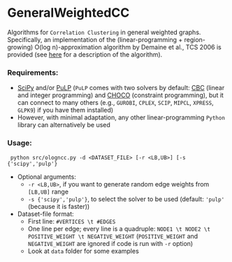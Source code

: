 # GeneralWeightedCC
Algorithms for `Correlation Clustering` in general weighted graphs.
Specifically, an implementation of the (linear-programming + region-growing) O(log n)-approximation algorithm by Demaine et al., TCS 2006 is provided (see [here](https://www.sciencedirect.com/science/article/pii/S0304397506003227) for a description of the algorithm).


### Requirements:

* [SciPy](https://docs.scipy.org/doc/scipy/reference/generated/scipy.optimize.linprog.html) and/or [PuLP](https://pypi.org/project/PuLP/) (`PuLP` comes with two solvers by default: [CBC](https://projects.coin-or.org/Cbc) (linear and integer programming) and [CHOCO](https://choco-solver.org/) (constraint programming), but it can connect to many others (e.g., `GUROBI`, `CPLEX`, `SCIP`, `MIPCL`, `XPRESS`, `GLPK9`) if you have them installed)
* However, with minimal adaptation, any other linear-programming `Python` library can alternatively be used

### Usage:

``` python src/ologncc.py -d <DATASET_FILE> [-r <LB,UB>] [-s {'scipy','pulp'}```

* Optional arguments: 
   * `-r <LB,UB>`, if you want to generate random edge weights from `[LB,UB]` range
   * `-s {'scipy','pulp'}`, to select the solver to be used (default: `'pulp'` (because it is faster))
* Dataset-file format:
   * First line: `#VERTICES \t #EDGES`
   * One line per edge; every line is a quadruple: `NODE1 \t NODE2 \t POSITIVE_WEIGHT \t NEGATIVE_WEIGHT` (`POSITIVE_WEIGHT` and `NEGATIVE_WEIGHT` are ignored if code is run with `-r` option)
   * Look at `data` folder for some examples

